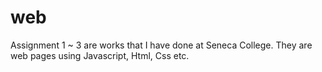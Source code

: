 # web

Assignment 1 ~ 3 are works that I have done at Seneca College.
They are web pages using Javascript, Html, Css etc.
